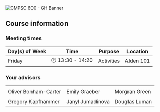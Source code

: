![CMPSC 600 - GH Banner](https://github.com/user-attachments/assets/ccdf7c18-e758-4d23-a7fe-e6413f513cb4)

## Course information

### Meeting times

|Day(s) of Week            |Time          |Purpose     |Location                        |
|--------------------------|--------------|------------|--------------------------------|
|Friday                    |🕐 13:30 - 14:20 |Activities   |Alden 101                   |

### Your advisors

<table>
<tbody>
  <tr>
    <td></td>
    <td></td>
    <td></td>
  </tr>
  <tr>
    <td>Oliver Bonham-Carter</td>
    <td>Emily Graeber</td>
    <td>Morgran Green</td>
  </tr>
  <tr>
    <td></td>
    <td></td>
    <td></td>
  </tr>
  <tr>
    <td>Gregory Kapfhammer</td>
    <td>Janyl Jumadinova</td>
    <td>Douglas Luman</td>
  </tr>
</tbody>
</table>
